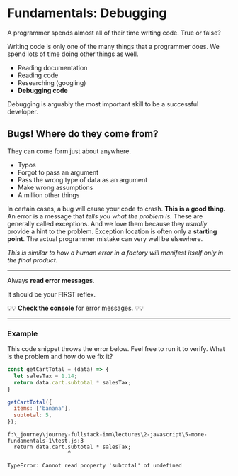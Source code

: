 # Fundamentals: Debugging

A programmer spends almost all of their time writing code. True or false?

Writing code is only one of the many things that a programmer does. We spend lots of time doing other things as well.

- Reading documentation
- Reading code
- Researching (googling)
- **Debugging code**

Debugging is arguably the most important skill to be a successful developer.

## Bugs! Where do they come from?

They can come form just about anywhere.

- Typos
- Forgot to pass an argument
- Pass the wrong type of data as an argument
- Make wrong assumptions
- A million other things

In certain cases, a bug will cause your code to crash. **This is a good thing.** An error is a message that _tells you what the problem is_. These are generally called exceptions. And we love them because they _usually_ provide a hint to the problem. Exception location is often only a **starting point**. The actual programmer mistake can very well be elsewhere.

_This is similar to how a human error in a factory will manifest itself only in the final product._

---

Always **read error messages**.

It should be your FIRST reflex.

💡💡 **Check the console** for error messages. 💡💡

---

### Example

This code snippet throws the error below. Feel free to run it to verify. What is the problem and how do we fix it?

```js
const getCartTotal = (data) => {
  let salesTax = 1.14;
  return data.cart.subtotal * salesTax;
}

getCartTotal({
  items: ['banana'],
  subtotal: 5,
});
```

```
f:\_journey\journey-fullstack-imm\lectures\2-javascript\5-more-fundamentals-1\test.js:3
  return data.cart.subtotal * salesTax;
                   ^

TypeError: Cannot read property 'subtotal' of undefined
```
